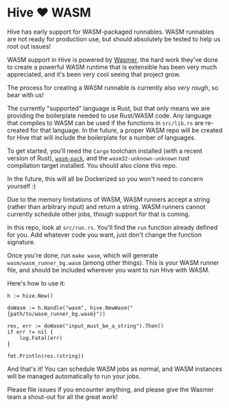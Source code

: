 # Hive ❤️ WASM

Hive has early support for WASM-packaged runnables. WASM runnables are not ready for production use, but should absolutely be tested to help us root out issues!

WASM support in Hive is powered by [Wasmer](https://github.com/wasmerio/go-ext-wasm), the hard work they've done to create a powerful WASM runtime that is extensible has been very much appreciated, and it's been very cool seeing that project grow.

The process for creating a WASM runnable is currently also _very rough_, so bear with us!

The currently "supported" language is Rust, but that only means we are providing the boilerplate needed to use Rust/WASM code. Any language that compiles to WASM can be used if the functions in `src/lib.rs` are re-created for that language. In the future, a proper WASM repo will be created for Hive that will include the boilerplate for a number of languages.

To get started, you'll need the `Cargo` toolchain installed (with a recent version of Rust), [`wasm-pack`](https://rustwasm.github.io/wasm-pack/installer/), and the `wasm32-unknown-unknown` rust compilation target installed. You should also clone this repo.

In the future, this will all be Dockerized so you won't need to concern yourself :)

Due to the memory limitations of WASM, WASM runners accept a string (rather than arbitrary input) and return a string. WASM runners cannot currently schedule other jobs, though support for that is coming.

In this repo, look at `src/run.rs`. You'll find the `run` function already defined for you. Add whatever code you want, just don't change the function signature.

Once you're done, run `make wasm`, which will generate `wasm/wasm_runner_bg.wasm` (among other things). This is your WASM runner file, and should be included wherever you want to run Hive with WASM.

Here's how to use it:
```golang
h := hive.New()

doWasm := h.Handle("wasm", hive.NewWasm("{path/to/wasm_runner_bg.wasm}"))

res, err := doWasm("input_must_be_a_string").Then()
if err != nil {
	log.Fatal(err)
}

fmt.Println(res.(string))
```

And that's it! You can schedule WASM jobs as normal, and WASM instances will be managed automatically to run your jobs.

Please file issues if you encounter anything, and please give the Wasmer team a shout-out for all the great work!
